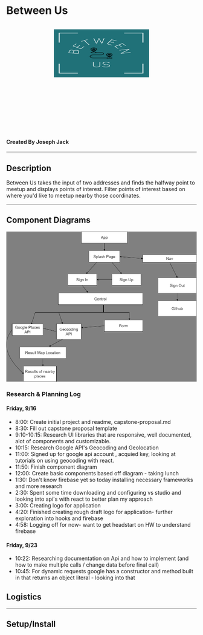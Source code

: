 # Between Us 

<div style="display: flex; justify-content: center"><p align="center"><img src="./src/Assets/logo-w-background.png" width="50%" height="50%" ></p></div>

#### Created By Joseph Jack
<hr/>

## Description
Between Us takes the input of two addresses and finds the halfway point to meetup and displays points of interest. Filter points of interest based on where you'd like to meetup nearby those coordinates.
<hr/>

## Component Diagrams

<div style="display: flex; justify-content: center"><img src="./diagram.drawio.png"></div>

### Research & Planning Log

#### Friday, 9/16

* 8:00: Create initial project and readme, capstone-proposal.md
* 8:30: Fill out capstone proposal template
* 9:10-10:15: Research UI libraries that are responsive, well documented, alot of components and customizable.
* 10:15: Research Google API's Geocoding and Geolocation
* 11:00: Signed up for google api account , acquied key, looking at tutorials on using geocoding with react.
* 11:50: Finish component diagram
* 12:00: Create basic components based off diagram - taking lunch
* 1:30: Don't know firebase yet so today installing necessary frameworks and more research
* 2:30: Spent some time downloading and configuring vs studio and looking into api's with react to better plan my approach
* 3:00: Creating logo for application
* 4:20: Finished creating rough draft logo for application- further exploration into hooks and firebase
* 4:58: Logging off for now- want to get headstart on HW to understand firebase

#### Friday, 9/23

* 10:22: Researching documentation on Api and how to implement (and how to make multiple calls / change data before final call)
* 10:45: For dynamic requests google has a constructor and method built in that returns an object literal - looking into that




## Logistics


<hr/>

## Setup/Install
